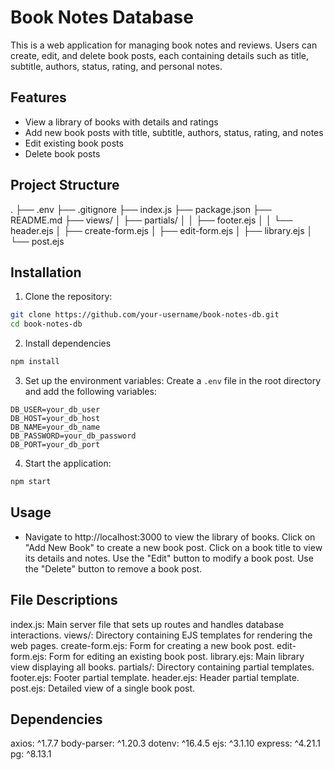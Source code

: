 # Book Notes Database

This is a web application for managing book notes and reviews. Users can create, edit, and delete book posts, each containing details such as title, subtitle, authors, status, rating, and personal notes.

## Features

- View a library of books with details and ratings
- Add new book posts with title, subtitle, authors, status, rating, and notes
- Edit existing book posts
- Delete book posts

## Project Structure

.
├── .env
├── .gitignore
├── index.js
├── package.json
├── README.md
├── views/
│ ├── partials/
│ │ ├── footer.ejs
│ │ └── header.ejs
│ ├── create-form.ejs
│ ├── edit-form.ejs
│ ├── library.ejs
│ └── post.ejs

## Installation

1. Clone the repository:

```sh
git clone https://github.com/your-username/book-notes-db.git
cd book-notes-db
```

2. Install dependencies

```sh
npm install
```

3. Set up the environment variables: Create a `.env` file in the root directory and add the following variables:

```
DB_USER=your_db_user
DB_HOST=your_db_host
DB_NAME=your_db_name
DB_PASSWORD=your_db_password
DB_PORT=your_db_port
```

4. Start the application:

```sh
npm start
```

## Usage

- Navigate to http://localhost:3000 to view the library of books.
  Click on "Add New Book" to create a new book post.
  Click on a book title to view its details and notes.
  Use the "Edit" button to modify a book post.
  Use the "Delete" button to remove a book post.

## File Descriptions

index.js: Main server file that sets up routes and handles database interactions.
views/: Directory containing EJS templates for rendering the web pages.
create-form.ejs: Form for creating a new book post.
edit-form.ejs: Form for editing an existing book post.
library.ejs: Main library view displaying all books.
partials/: Directory containing partial templates.
footer.ejs: Footer partial template.
header.ejs: Header partial template.
post.ejs: Detailed view of a single book post.

## Dependencies

axios: ^1.7.7
body-parser: ^1.20.3
dotenv: ^16.4.5
ejs: ^3.1.10
express: ^4.21.1
pg: ^8.13.1
